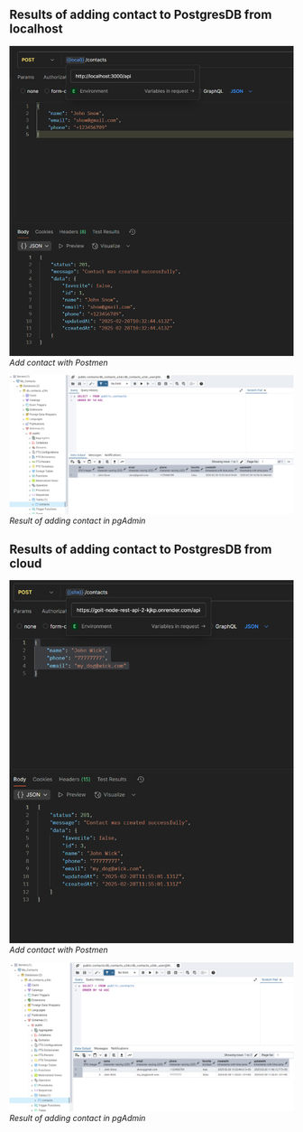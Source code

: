 ## Results of adding contact to PostgresDB from localhost

![Add_contact_with_Postmen](./assets/create.png)
_Add contact with Postmen_


![Result_of _adding_contact_in_pgAdmin](./assets/postgresDB.png)
_Result of adding contact in pgAdmin_



## Results of adding contact to PostgresDB from cloud

![Add_contact_with_Postmen](./assets/create_Render.png)
_Add contact with Postmen_


![Result_of _adding_contact_in_pgAdmin](./assets/postgresDB_Render.png)
_Result of adding contact in pgAdmin_